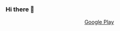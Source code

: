 ### Hi there 👋

  <div align=center>
  
  [Google Play](https://play.google.com/store/apps/developer?id=CleanDino)
  
  </div>
  
